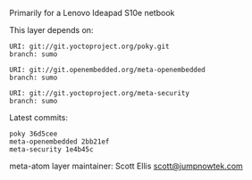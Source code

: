 Primarily for a Lenovo Ideapad S10e netbook

This layer depends on:

    URI: git://git.yoctoproject.org/poky.git
    branch: sumo

    URI: git://git.openembedded.org/meta-openembedded
    branch: sumo

    URI: git://git.yoctoproject.org/meta-security
    branch: sumo

Latest commits:

    poky 36d5cee
    meta-openembedded 2bb21ef
    meta-security 1e4b45c


meta-atom layer maintainer: Scott Ellis <scott@jumpnowtek.com>
